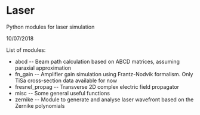 # Laser
Python modules for laser simulation

10/07/2018

List of modules:

* abcd           -- Beam path calculation based on ABCD matrices, assuming paraxial approximation
* fn_gain        -- Amplifier gain simulation using Frantz-Nodvik formalism. Only TiSa cross-section data available for now
* fresnel_propag -- Transverse 2D complex electric field propagator
* misc           -- Some general useful functions
* zernike        -- Module to generate and analyse laser wavefront based on the Zernike polynomials
